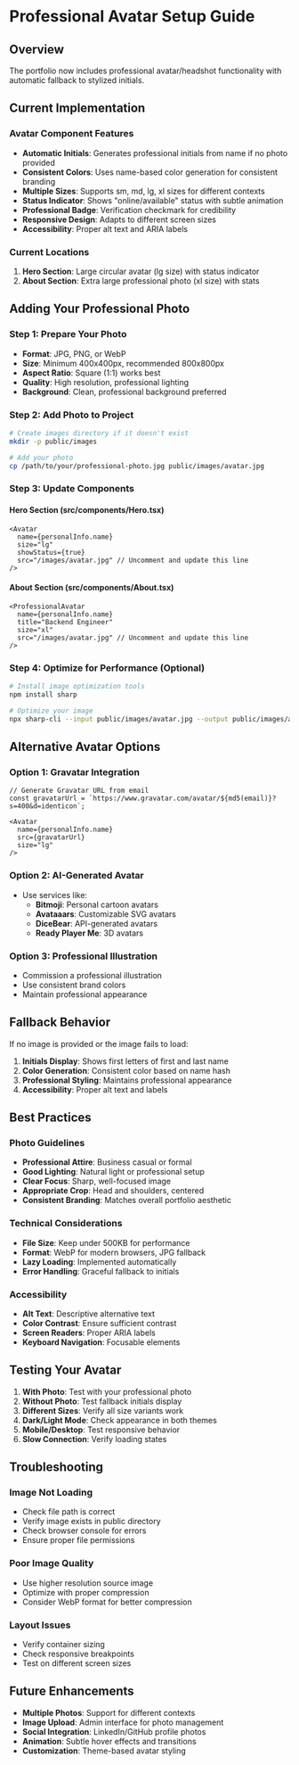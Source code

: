 # Professional Avatar Setup Guide

## Overview
The portfolio now includes professional avatar/headshot functionality with automatic fallback to stylized initials.

## Current Implementation

### Avatar Component Features
- **Automatic Initials**: Generates professional initials from name if no photo provided
- **Consistent Colors**: Uses name-based color generation for consistent branding
- **Multiple Sizes**: Supports sm, md, lg, xl sizes for different contexts
- **Status Indicator**: Shows "online/available" status with subtle animation
- **Professional Badge**: Verification checkmark for credibility
- **Responsive Design**: Adapts to different screen sizes
- **Accessibility**: Proper alt text and ARIA labels

### Current Locations
1. **Hero Section**: Large circular avatar (lg size) with status indicator
2. **About Section**: Extra large professional photo (xl size) with stats

## Adding Your Professional Photo

### Step 1: Prepare Your Photo
- **Format**: JPG, PNG, or WebP
- **Size**: Minimum 400x400px, recommended 800x800px
- **Aspect Ratio**: Square (1:1) works best
- **Quality**: High resolution, professional lighting
- **Background**: Clean, professional background preferred

### Step 2: Add Photo to Project
```bash
# Create images directory if it doesn't exist
mkdir -p public/images

# Add your photo
cp /path/to/your/professional-photo.jpg public/images/avatar.jpg
```

### Step 3: Update Components

#### Hero Section (src/components/Hero.tsx)
```tsx
<Avatar 
  name={personalInfo.name}
  size="lg"
  showStatus={true}
  src="/images/avatar.jpg" // Uncomment and update this line
/>
```

#### About Section (src/components/About.tsx)
```tsx
<ProfessionalAvatar 
  name={personalInfo.name}
  title="Backend Engineer"
  size="xl"
  src="/images/avatar.jpg" // Uncomment and update this line
/>
```

### Step 4: Optimize for Performance (Optional)
```bash
# Install image optimization tools
npm install sharp

# Optimize your image
npx sharp-cli --input public/images/avatar.jpg --output public/images/avatar-optimized.jpg --resize 800 800 --quality 85
```

## Alternative Avatar Options

### Option 1: Gravatar Integration
```tsx
// Generate Gravatar URL from email
const gravatarUrl = `https://www.gravatar.com/avatar/${md5(email)}?s=400&d=identicon`;

<Avatar 
  name={personalInfo.name}
  src={gravatarUrl}
  size="lg"
/>
```

### Option 2: AI-Generated Avatar
- Use services like:
  - **Bitmoji**: Personal cartoon avatars
  - **Avataaars**: Customizable SVG avatars
  - **DiceBear**: API-generated avatars
  - **Ready Player Me**: 3D avatars

### Option 3: Professional Illustration
- Commission a professional illustration
- Use consistent brand colors
- Maintain professional appearance

## Fallback Behavior

If no image is provided or the image fails to load:
1. **Initials Display**: Shows first letters of first and last name
2. **Color Generation**: Consistent color based on name hash
3. **Professional Styling**: Maintains professional appearance
4. **Accessibility**: Proper alt text and labels

## Best Practices

### Photo Guidelines
- **Professional Attire**: Business casual or formal
- **Good Lighting**: Natural light or professional setup
- **Clear Focus**: Sharp, well-focused image
- **Appropriate Crop**: Head and shoulders, centered
- **Consistent Branding**: Matches overall portfolio aesthetic

### Technical Considerations
- **File Size**: Keep under 500KB for performance
- **Format**: WebP for modern browsers, JPG fallback
- **Lazy Loading**: Implemented automatically
- **Error Handling**: Graceful fallback to initials

### Accessibility
- **Alt Text**: Descriptive alternative text
- **Color Contrast**: Ensure sufficient contrast
- **Screen Readers**: Proper ARIA labels
- **Keyboard Navigation**: Focusable elements

## Testing Your Avatar

1. **With Photo**: Test with your professional photo
2. **Without Photo**: Test fallback initials display
3. **Different Sizes**: Verify all size variants work
4. **Dark/Light Mode**: Check appearance in both themes
5. **Mobile/Desktop**: Test responsive behavior
6. **Slow Connection**: Verify loading states

## Troubleshooting

### Image Not Loading
- Check file path is correct
- Verify image exists in public directory
- Check browser console for errors
- Ensure proper file permissions

### Poor Image Quality
- Use higher resolution source image
- Optimize with proper compression
- Consider WebP format for better compression

### Layout Issues
- Verify container sizing
- Check responsive breakpoints
- Test on different screen sizes

## Future Enhancements

- **Multiple Photos**: Support for different contexts
- **Image Upload**: Admin interface for photo management
- **Social Integration**: LinkedIn/GitHub profile photos
- **Animation**: Subtle hover effects and transitions
- **Customization**: Theme-based avatar styling
